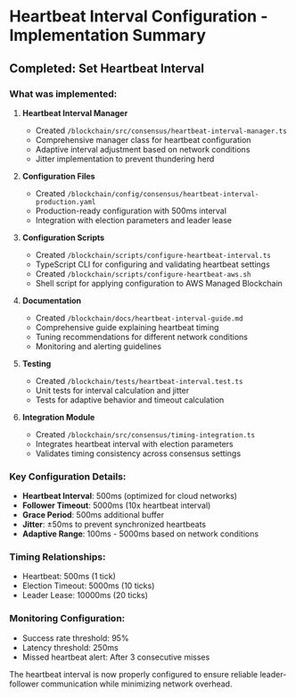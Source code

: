 # Heartbeat Interval Configuration - Implementation Summary

## Completed: Set Heartbeat Interval

### What was implemented:

1. **Heartbeat Interval Manager**
   - Created `/blockchain/src/consensus/heartbeat-interval-manager.ts`
   - Comprehensive manager class for heartbeat configuration
   - Adaptive interval adjustment based on network conditions
   - Jitter implementation to prevent thundering herd

2. **Configuration Files**
   - Created `/blockchain/config/consensus/heartbeat-interval-production.yaml`
   - Production-ready configuration with 500ms interval
   - Integration with election parameters and leader lease

3. **Configuration Scripts**
   - Created `/blockchain/scripts/configure-heartbeat-interval.ts`
   - TypeScript CLI for configuring and validating heartbeat settings
   - Created `/blockchain/scripts/configure-heartbeat-aws.sh`
   - Shell script for applying configuration to AWS Managed Blockchain

4. **Documentation**
   - Created `/blockchain/docs/heartbeat-interval-guide.md`
   - Comprehensive guide explaining heartbeat timing
   - Tuning recommendations for different network conditions
   - Monitoring and alerting guidelines

5. **Testing**
   - Created `/blockchain/tests/heartbeat-interval.test.ts`
   - Unit tests for interval calculation and jitter
   - Tests for adaptive behavior and timeout calculation

6. **Integration Module**
   - Created `/blockchain/src/consensus/timing-integration.ts`
   - Integrates heartbeat interval with election parameters
   - Validates timing consistency across consensus settings

### Key Configuration Details:

- **Heartbeat Interval**: 500ms (optimized for cloud networks)
- **Follower Timeout**: 5000ms (10x heartbeat interval)
- **Grace Period**: 500ms additional buffer
- **Jitter**: ±50ms to prevent synchronized heartbeats
- **Adaptive Range**: 100ms - 5000ms based on network conditions

### Timing Relationships:
- Heartbeat: 500ms (1 tick)
- Election Timeout: 5000ms (10 ticks)
- Leader Lease: 10000ms (20 ticks)

### Monitoring Configuration:
- Success rate threshold: 95%
- Latency threshold: 250ms
- Missed heartbeat alert: After 3 consecutive misses

The heartbeat interval is now properly configured to ensure reliable leader-follower communication while minimizing network overhead.
